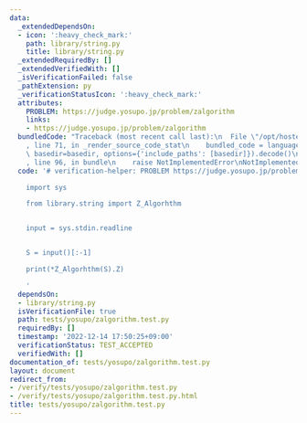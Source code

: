 ```yaml
---
data:
  _extendedDependsOn:
  - icon: ':heavy_check_mark:'
    path: library/string.py
    title: library/string.py
  _extendedRequiredBy: []
  _extendedVerifiedWith: []
  _isVerificationFailed: false
  _pathExtension: py
  _verificationStatusIcon: ':heavy_check_mark:'
  attributes:
    PROBLEM: https://judge.yosupo.jp/problem/zalgorithm
    links:
    - https://judge.yosupo.jp/problem/zalgorithm
  bundledCode: "Traceback (most recent call last):\n  File \"/opt/hostedtoolcache/PyPy/3.7.13/x64/site-packages/onlinejudge_verify/documentation/build.py\"\
    , line 71, in _render_source_code_stat\n    bundled_code = language.bundle(stat.path,\
    \ basedir=basedir, options={'include_paths': [basedir]}).decode()\n  File \"/opt/hostedtoolcache/PyPy/3.7.13/x64/site-packages/onlinejudge_verify/languages/python.py\"\
    , line 96, in bundle\n    raise NotImplementedError\nNotImplementedError\n"
  code: '# verification-helper: PROBLEM https://judge.yosupo.jp/problem/zalgorithm

    import sys

    from library.string import Z_Algorhthm


    input = sys.stdin.readline


    S = input()[:-1]

    print(*Z_Algorhthm(S).Z)

    '
  dependsOn:
  - library/string.py
  isVerificationFile: true
  path: tests/yosupo/zalgorithm.test.py
  requiredBy: []
  timestamp: '2022-12-14 17:50:25+09:00'
  verificationStatus: TEST_ACCEPTED
  verifiedWith: []
documentation_of: tests/yosupo/zalgorithm.test.py
layout: document
redirect_from:
- /verify/tests/yosupo/zalgorithm.test.py
- /verify/tests/yosupo/zalgorithm.test.py.html
title: tests/yosupo/zalgorithm.test.py
---
```


